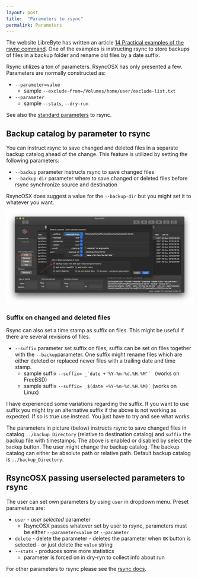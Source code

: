 ```yaml
---
layout: post
title:  "Parameters to rsync"
permalink: Parameters
---
```

The website LibreByte has written an article [14 Practical examples of the rsync command](http://www.librebyte.net/en/gnulinux/14-practical-examples-of-the-rsync-command/). One of the examples is instructing rsync to store backups of files in a backup folder and rename old files by a date suffix.

Rsync utilizes a ton of parameters. RsyncOSX has only presented a few. Parameters are normally constructed as:

- `--parameter=value`
	- sample `--exclude-from=/Volumes/home/user/exclude-list.txt`
- `--parameter`
	- sample `--stats`, `--dry-run`

See also the [standard parameters](/RsyncParameters) to rsync.

## Backup catalog by parameter to rsync

You can instruct rsync to save changed and deleted files in a separate backup catalog ahead of the change. This feature is utilized by setting the following parameters:

- `--backup` parameter instructs rsync to save changed files
- `--backup-dir` parameter where to save changed or deleted files before rsync synchronize source and destination

RsyncOSX does suggest a value for the `--backup-dir` but you might set it to whatever you want.

![](/images/RsyncOSX/master/rsync/rsync.png)

### Suffix on changed and deleted files

Rsync can also set a time stamp as suffix on files. This might be useful if there are several revisions of files.

- `--suffix` parameter set suffix on files, suffix can be set on files together with the `--backup`parameter. One suffix might rename files which are either deleted or replaced newer files with a trailing date and time stamp.
	- sample suffix <code>--suffix= _\`date +'%Y-%m-%d.%H.%M'` </code> (works on FreeBSD)
	- sample suffix <code>--suffix= _$(date +%Y-%m-%d.%H.%M)`</code> (works on Linux)

I have experienced some variations regarding the suffix. If you want to use suffix you might try an alternative suffix if the above is not working as expected. If so is true use  instead. You just have to try and see what works

The parameters in picture (below) instructs rsync to save changed files in catalog `../backup_Directory` (relative to destination catalog) and `suffix` the backup file with timestamps. The above is enabled or disabled by select the `backup` button. The user might change the backup catalog. The backup catalog can either be absolute path or relative path. Default backup catalog is `../backup_Directory`.

## RsyncOSX passing userselected parameters to rsync

The user can set own parameters by using `user` in dropdown menu. Preset parameters are:

- `user` - _user selected_ parameter
	- RsyncOSX passes whatever set by user to rsync, parameters must be either `--parameter=value` or `--parameter`
- `delete` - delete the parameter
		- deletes the parameter when `OK` button is selected
		- or just delete the `value` string
- `--stats` - produces some more statistics
	- parameter is forced on in dry-ryn to collect info about run

For other parameters to rsync please see the [rsync docs](https://download.samba.org/pub/rsync/rsync.html).
